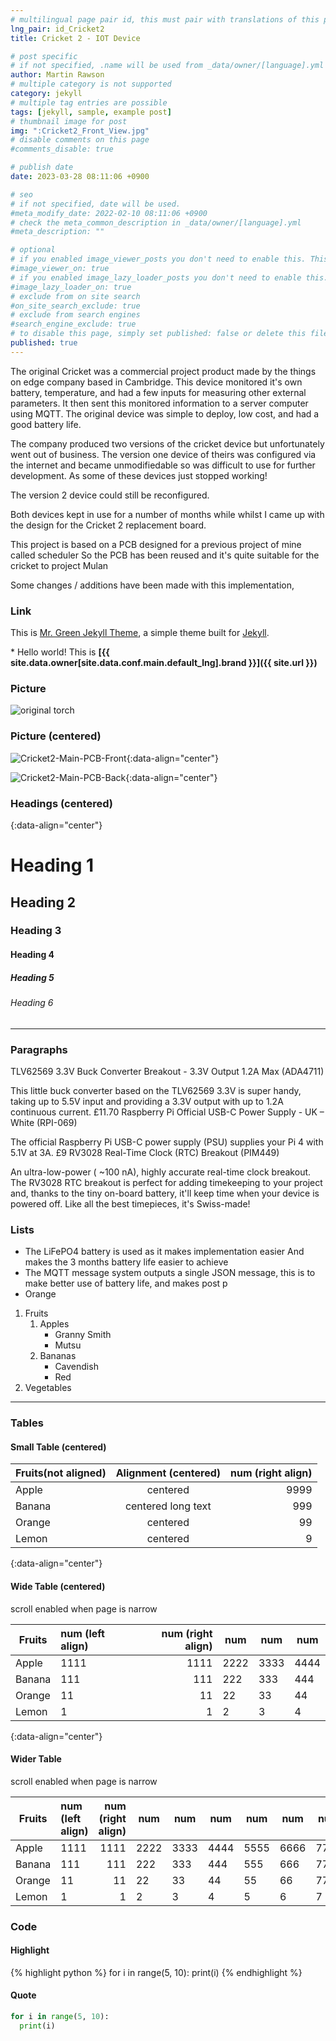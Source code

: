 ```yaml
---
# multilingual page pair id, this must pair with translations of this page. (This name must be unique)
lng_pair: id_Cricket2
title: Cricket 2 - IOT Device

# post specific
# if not specified, .name will be used from _data/owner/[language].yml
author: Martin Rawson
# multiple category is not supported
category: jekyll
# multiple tag entries are possible
tags: [jekyll, sample, example post]
# thumbnail image for post
img: ":Cricket2_Front_View.jpg"
# disable comments on this page
#comments_disable: true

# publish date
date: 2023-03-28 08:11:06 +0900

# seo
# if not specified, date will be used.
#meta_modify_date: 2022-02-10 08:11:06 +0900
# check the meta_common_description in _data/owner/[language].yml
#meta_description: ""

# optional
# if you enabled image_viewer_posts you don't need to enable this. This is only if image_viewer_posts = false
#image_viewer_on: true
# if you enabled image_lazy_loader_posts you don't need to enable this. This is only if image_lazy_loader_posts = false
#image_lazy_loader_on: true
# exclude from on site search
#on_site_search_exclude: true
# exclude from search engines
#search_engine_exclude: true
# to disable this page, simply set published: false or delete this file
published: true
---
```


<!-- outline-start -->

The original Cricket was a commercial project product made by the things on edge company based in Cambridge.
This device monitored it's own battery, temperature, and had a few inputs for measuring other external 
parameters. It then sent this monitored information to a server computer using MQTT. The original device
was simple to deploy, low cost, and had a good battery life.

The company produced two versions of the cricket device but unfortunately went out of business.
The version one device of theirs was configured via the internet and became unmodifiedable so was difficult to use
for further development. As some of these devices just stopped working!

The version 2 device could still be reconfigured.

Both devices kept in use for a number of months while whilst I came up with the design for the Cricket 2 replacement board. 

This project is based on a PCB designed for a previous project of mine called scheduler 
So the PCB has been reused and it's quite suitable for the cricket to project Mulan 
 

Some changes / additions have been made with this implementation,


<!-- outline-end -->




### Link

This is [Mr. Green Jekyll Theme](https://github.com/MrGreensWorkshop/MrGreen-JekyllTheme), a simple theme built for [Jekyll](https://jekyllrb.com/).

\* Hello world! This is **[{{ site.data.owner[site.data.conf.main.default_lng].brand }}]({{ site.url }})**

### Picture

![original torch](:post_pic1.jpg)

### Picture (centered)

![Cricket2-Main-PCB-Front](:ESP32-Cricket2-Main-Board-Front.jpg){:data-align="center"}

![Cricket2-Main-PCB-Back](:ESP32-Cricket2-Main-Board-Back.jpg){:data-align="center"}

### Headings (centered)
{:data-align="center"}

# Heading 1

## Heading 2

### Heading 3

#### Heading 4

##### Heading 5

###### Heading 6

***

### Paragraphs


TLV62569 3.3V Buck Converter Breakout - 3.3V Output 1.2A Max (ADA4711)

This little buck converter based on the TLV62569 3.3V is super handy, taking up to 5.5V input and providing a 3.3V output with up to 1.2A continuous current.
£11.70
Raspberry Pi Official USB-C Power Supply - UK – White (RPI-069)

The official Raspberry Pi USB-C power supply (PSU) supplies your Pi 4 with 5.1V at 3A.
£9
RV3028 Real-Time Clock (RTC) Breakout (PIM449)

An ultra-low-power ( ~100 nA), highly accurate real-time clock breakout. The RV3028 RTC breakout is perfect for adding timekeeping to your project and, thanks to the tiny on-board battery, it'll keep time when your device is powered off. Like all the best timepieces, it's Swiss-made!


### Lists

- The LiFePO4 battery is used as it makes implementation easier
And makes the 3 months battery life easier to achieve 
- The MQTT message system outputs a single JSON message, 
this is to make better use of battery life, and makes post p
- Orange

1. Fruits
   1. Apples
      - Granny Smith
      - Mutsu
   1. Bananas
      - Cavendish
      - Red
1. Vegetables

***

### Tables

#### Small Table (centered)

| Fruits(not aligned) | Alignment (centered) | num (right align) |
| ------------------- | :------------------: | ----------------: |
| Apple               |       centered       |              9999 |
| Banana              |  centered long text  |               999 |
| Orange              |       centered       |                99 |
| Lemon               |       centered       |                 9 |
{:data-align="center"}

#### Wide Table (centered)

scroll enabled when page is narrow

| Fruits | num (left align) | num (right align) | num  | num  | num  |
| ------ | :--------------- | ----------------: | ---- | ---- | ---- |
| Apple  | 1111             |              1111 | 2222 | 3333 | 4444 |
| Banana | 111              |               111 | 222  | 333  | 444  |
| Orange | 11               |                11 | 22   | 33   | 44   |
| Lemon  | 1                |                 1 | 2    | 3    | 4    |
{:data-align="center"}

#### Wider Table

scroll enabled when page is narrow

| Fruits | num (left align) | num (right align) | num  | num  | num  | num  | num  | num  |
| ------ | :--------------- | ----------------: | ---- | ---- | ---- | ---- | ---- | ---- |
| Apple  | 1111             |              1111 | 2222 | 3333 | 4444 | 5555 | 6666 | 7777 |
| Banana | 111              |               111 | 222  | 333  | 444  | 555  | 666  | 777  |
| Orange | 11               |                11 | 22   | 33   | 44   | 55   | 66   | 77   |
| Lemon  | 1                |                 1 | 2    | 3    | 4    | 5    | 6    | 7    |

### Code

#### Highlight

{% highlight python %}
for i in range(5, 10):
  print(i)
{% endhighlight %}

#### Quote

```python
for i in range(5, 10):
  print(i)
```

